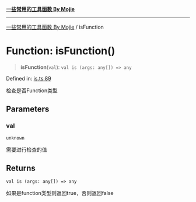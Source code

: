 [**一些常用的工具函数 By Mojie**](../README.md)

***

[一些常用的工具函数 By Mojie](../globals.md) / isFunction

# Function: isFunction()

> **isFunction**(`val`): `val is (args: any[]) => any`

Defined in: [is.ts:89](https://github.com/mojiefong/utils/blob/835f9f080ca618c45c936acaa9a99d1df0257c97/src/is.ts#L89)

检查是否Function类型

## Parameters

### val

`unknown`

需要进行检查的值

## Returns

`val is (args: any[]) => any`

如果是function类型则返回true，否则返回false
